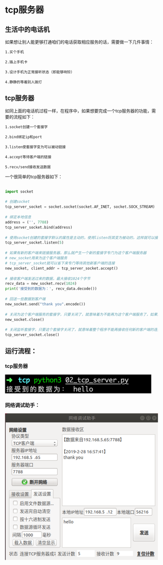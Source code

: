 # tcp服务器

## 生活中的电话机

如果想让别人能更够打通咱们的电话获取相应服务的话，需要做一下几件事情：

    1.买个手机

    2.插上手机卡

    3.设计手机为正常接听状态（即能够响铃）

    4.静静的等着别人拨打

## tcp服务器

如同上面的电话机过程一样，在程序中，如果想要完成一个tcp服务器的功能，需要的流程如下：

    1.socket创建一个套接字

    2.bind绑定ip和port

    3.listen使套接字变为可以被动链接

    4.accept等待客户端的链接

    5.recv/send接收发送数据

一个很简单的tcp服务器如下：

```python

import socket

# 创建socket
tcp_server_socket = socket.socket(socket.AF_INET, socket.SOCK_STREAM)

# 绑定本地信息
address = ('', 7788)
tcp_server_socket.bind(address)

# 使用socket创建的套接字默认的属性是主动的，使用listen将其变为被动的，这样就可以接收别人的连接了
tcp_server_socket.listen(5)

# 如果有新的客户端来链接服务器，那么就产生一个新的套接字专门为这个客户端服务器
# new_socket用来为这个客户端服务
# tcp_server_socket就可以省下来专门等待其他新客户端的连接
new_socket, client_addr = tcp_server_socket.accept()

# 接收客户端发送过来的数据，最大接收1024个字节
recv_data = new_socket.recv(1024)
print('接受到的数据为：', recv_data.decode())

# 回送一些数据到客户端
new_socket.send("thank you".encode())

# 关闭为这个客户端服务的套接字，只要关闭了，就意味着为不能再为这个客户端服务了，如果还需要服务，只能再次重新连接
new_socket.close()

# 关闭监听套接字，只要这个套接字关闭了，就意味着整个程序不能再接收任何新的客户端的连接
tcp_server_socket.close()

```

## 运行流程：

### tcp服务器

![](/assets/tcp_server.png)

### 网络调试助手：

![](/assets/ass_client.png)

